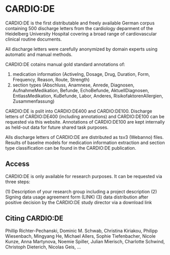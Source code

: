 # CARDIO:DE

CARDIO:DE is the first distributable and freely available German corpus containing 500 discharge letters from the cardiology deparment of the Heidelberg University Hospital covering a broad range of cardiovascular clinical routine documents.

All discharge letters were carefully anonymized by domain experts using automatic and manual methods.

CARDIO:DE cotains manual gold standard annotations of:

1. medication information (ActiveIng, Dosage, Drug, Duration, Form, Frequency, Reason, Route, Strength)
2. section types (Abschluss, Anamnese, Anrede, Diagnosen, AufnahmeMedikation, Befunde, EchoBefunde, AktuellDiagnosen, EntlassMedikation, KuBefunde, Labor, Anderes, RisikofaktorenAllergien, Zusammenfassung)


CARDIO:DE is pslit into CARDIO:DE400 and CARDIO:DE100. Discharge letters of CARDIO:DE400 (including annotations) and CARDIO:DE100 can be requested via this website. Annotations of CARDIO:DE100 are kept internally as held-out data for future shared task purposes.

Alls discharge letters of CARDIO:DE are distributed as tsv3 (Webanno) files. Results of baselne models for medication information extraction and section type classification can be found in the CARDIO:DE publication.

## Access
CARDIO:DE is only available for research purposes. It can be requested via three steps:

(1) Description of your research group including a project description
(2) Signing data usage agreement form (LINK)
(3) data distribution after positive decision by the CARDIO:DE study director via a download link

## Citing CARDIO:DE
Phillip Richter-Pechanski, Dominic M. Schwab, Christina Kiriakou, Philipp Wiesenbach, Mingyang He, Michael Allers, Sophie Tiefenbacher, Nicole Kunze, Anna Martynova, Noemie Spiller, Julian Mierisch, Charlotte Schwind, Christoph Dieterich, Nicolas Geis, ...
